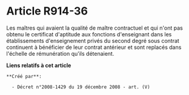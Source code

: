 # Article R914-36

Les maîtres qui avaient la qualité de maître contractuel et qui n'ont pas obtenu  le certificat d'aptitude aux fonctions
d'enseignant dans les établissements  d'enseignement privés du second degré sous contrat continuent à bénéficier de  leur
contrat antérieur et sont replacés dans l'échelle de rémunération qu'ils  détenaient.

**Liens relatifs à cet article**

	**Créé par**:

	  - Décret n°2008-1429 du 19 décembre 2008 - art. (V)
